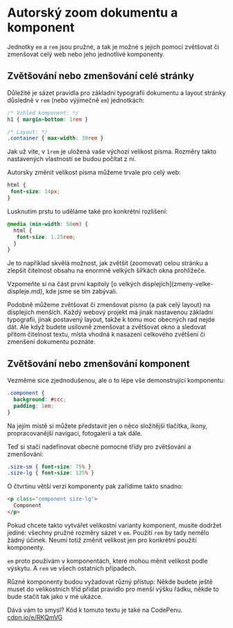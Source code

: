 # Autorský zoom dokumentu a komponent

Jednotky `em` a `rem` jsou pružné, a tak je možné s jejich pomocí zvětšovat či zmenšovat celý web nebo jeho jednotlivé komponenty.


## Zvětšování nebo zmenšování celé stránky

Důležité je sázet pravidla pro základní typografii dokumentu a layout stránky důsledně v `rem` (nebo výjimečně `em`) jednotkách:

```css
/* Vzhled komponent: */
h1 { margin-bottom: 1rem }

/* Layout: */
.container { max-width: 30rem }
```

Jak už víte, v `1rem` je uložená vaše výchozí velikost písma. Rozměry takto nastavených vlastností se budou počítat z ní.

Autorsky změnit velikost písma můžeme trvale pro celý web:


```css
html {
 font-size: 14px;
}  
```

Lusknutím prstu to uděláme také pro konkrétní rozlišení:

```css
@media (min-width: 50em) {
  html {
   font-size: 1.25rem;
  }  
}
```

Je to například skvělá možnost, jak zvětšit (zoomovat) celou stránku a zlepšit čitelnost obsahu na enormně velkých šířkách okna prohlížeče. 


<div class="ebook-only" markdown="1">
Vzpomeňte si na část první kapitoly [o velkých displejích](zmeny-velke-displeje.md), kde jsme se tím zabývali.
</div>

Podobně můžeme zvětšovat či zmenšovat písmo (a pak celý layout) na displejích menších. Každý webový projekt má jinak nastavenou základní typografii, jinak postavený layout, takže k tomu moc obecných rad nejde dát. Ale když budete usilovně zmenšovat a zvětšovat okno a sledovat přitom čitelnost textu, místa vhodná k nasazení celkového zvětšení či zmenšení dokumentu poznáte.


## Zvětšování nebo zmenšování komponent

Vezměme sice zjednodušenou, ale o to lépe vše demonstrující komponentu:

```css
.component {
  background: #ccc;
  padding: 1em;
}
```

Na jejím místě si můžete představit jen o něco složitější tlačítka, ikony, propracovanější navigaci, fotogalerii a tak dále. 

Teď si stačí nadefinovat obecné pomocné třídy pro zvětšování a zmenšování:

```css
.size-sm { font-size: 75% }
.size-lg { font-size: 125% }
```

O čtvrtinu větší verzi komponenty pak zařídíme takto snadno:

```html
<p class="component size-lg">
  Component
</p>
```

Pokud chcete takto vytvářet velikostní varianty komponent, musíte dodržet jediné: všechny pružné rozměry sázet v `em`. Použití `rem` by tady nemělo žádný účinek. Neumí totiž změnit velikost jen pro konkrétní použití komponenty.

`em` proto používám v komponentách, které mohou měnit velikost podle výskytu. A `rem` ve všech ostatních případech.

Různé komponenty budou vyžadovat různý přístup: Někde budete ještě muset do velikostních tříd přidat pravidlo pro menší výšku řádku, někde to bude stačit tak jako v mé ukázce.

Dává vám to smysl? Kód k tomuto textu je také na CodePenu. [cdpn.io/e/RKQmVG](https://codepen.io/machal/pen/RKQmVG?editors=1100#0)
